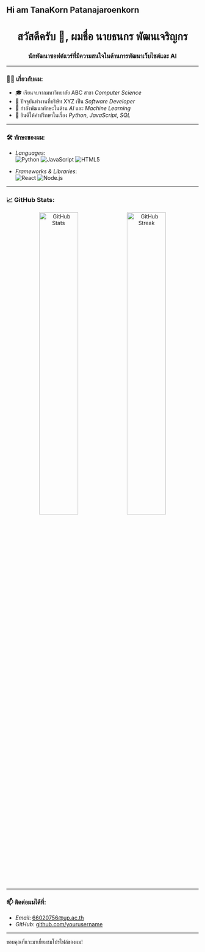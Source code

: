 ## Hi am TanaKorn Patanajaroenkorn
<h1 align="center">สวัสดีครับ 👋, ผมชื่อ นายธนกร พัฒนเจริญกร</h1>
<h3 align="center">นักพัฒนาซอฟต์แวร์ที่มีความสนใจในด้านการพัฒนาเว็บไซต์และ AI</h3>

---

### 👨‍💻 เกี่ยวกับผม:
- 🎓 เรียนจบจากมหาวิทยาลัย ABC สาขา *Computer Science*
- 💼 ปัจจุบันทำงานที่บริษัท XYZ เป็น *Software Developer*
- 🔭 กำลังพัฒนาทักษะในด้าน *AI* และ *Machine Learning*
- 💬 ยินดีให้คำปรึกษาในเรื่อง *Python*, *JavaScript*, *SQL*

---

### 🛠️ ทักษะของผม:
- *Languages*:  
  ![Python](https://img.shields.io/badge/Python-3776AB?style=for-the-badge&logo=python&logoColor=white)
  ![JavaScript](https://img.shields.io/badge/JavaScript-F7DF1E?style=for-the-badge&logo=javascript&logoColor=black)
  ![HTML5](https://img.shields.io/badge/HTML5-E34F26?style=for-the-badge&logo=html5&logoColor=white)

- *Frameworks & Libraries*:  
  ![React](https://img.shields.io/badge/React-20232A?style=for-the-badge&logo=react&logoColor=61DAFB)
  ![Node.js](https://img.shields.io/badge/Node.js-339933?style=for-the-badge&logo=nodedotjs&logoColor=white)

---

### 📈 GitHub Stats:
<p align="center">
  <img width="45%" src="https://github-readme-stats.vercel.app/api?username=yourusername&show_icons=true&theme=radical" alt="GitHub Stats"/>
  <img width="45%" src="https://github-readme-streak-stats.herokuapp.com/?user=yourusername&theme=radical" alt="GitHub Streak"/>
</p>

---

### 📫 ติดต่อผมได้ที่:
- *Email*: [66020756@up.ac.th](mailto:66020756@up.ac.th)
- *GitHub*: [github.com/yourusername](https://github.com/Biw000 )

---

ขอบคุณที่แวะมาเยี่ยมชมโปรไฟล์ของผม!
